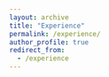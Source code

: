 ```yaml
---
layout: archive
title: "Experience"
permalink: /experience/
author_profile: true
redirect_from:
  - /experience
---
```


